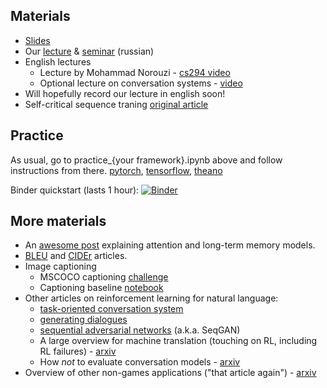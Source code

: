 ## Materials
* [Slides](https://yadi.sk/i/2oUkKL8m3UFFe8)
* Our [lecture](https://yadi.sk/i/hmjUfKht3UNCSq) & [seminar](https://yadi.sk/i/dTkWTFNj3UNCTv) (russian)
* English lectures
  * Lecture by Mohammad Norouzi - [cs294 video](https://www.youtube.com/watch?v=fZNyHoXgV7M&index=24&list=PLkFD6_40KJIwTmSbCv9OVJB3YaO4sFwkX)
  * Optional lecture on conversation systems - [video](https://www.youtube.com/watch?v=2tKNpzUvDc4	)
* Will hopefully record our lecture in english soon!
* Self-critical sequence traning [original article](https://arxiv.org/abs/1612.00563)

## Practice
As usual, go to practice_{your framework}.ipynb above and follow instructions from there. [pytorch](https://github.com/yandexdataschool/Practical_RL/blob/master/week8_scst/practice_torch.ipynb), [tensorflow](https://github.com/yandexdataschool/Practical_RL/blob/master/week8_scst/practice_tf.ipynb), [theano](https://github.com/yandexdataschool/Practical_RL/blob/master/week8_scst/practice_theano.ipynb)

Binder quickstart (lasts 1 hour): [![Binder](https://mybinder.org/badge.svg)](https://mybinder.org/v2/gh/yandexdataschool/Practical_RL/master)

## More materials
* An [awesome post](http://distill.pub/2016/augmented-rnns/) explaining attention and long-term memory models.
* [BLEU](http://www.aclweb.org/anthology/P02-1040.pdf) and [CIDEr](https://arxiv.org/pdf/1411.5726.pdf) articles.
* Image captioning
  * MSCOCO captioning [challenge](http://mscoco.org/dataset/#captions-challenge2015)
  * Captioning baseline [notebook](https://github.com/yandexdataschool/HSE_deeplearning/blob/master/week7/captioning_solution_ars.ipynb)
* Other articles on reinforcement learning for natural language: 
  * [task-oriented conversation system](https://arxiv.org/abs/1703.07055)
  * [generating dialogues](https://arxiv.org/abs/1606.01541)
  * [sequential adversarial networks](https://arxiv.org/abs/1609.05473) (a.k.a. SeqGAN)
  * A large overview for machine translation (touching on RL, including RL failures) - [arxiv](https://arxiv.org/abs/1609.08144)
  * How _not_ to evaluate conversation models - [arxiv](https://arxiv.org/abs/1603.08023)
* Overview of other non-games applications ("that article again") - [arxiv](https://arxiv.org/abs/1701.07274)

